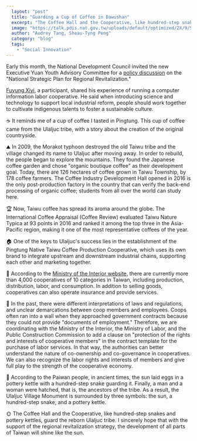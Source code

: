 ```yaml
---
  layout: "post"
  title: "Guarding a Cup of Coffee in Dawushan"
  excerpt: "The Coffee Hall and the Cooperative, like hundred-step snakes and pottery kettles, guard the reborn Ulaljuc tribe."
  image: "https://talk.pdis.nat.gov.tw/uploads/default/optimized/2X/9/99b5176d6b7441531c1fb302aacc48f10481b2ca_2_1380x802.jpg"
  author: "Audrey Tang, Sheau-Tyng Peng"
  category: "blog"
  tags: 
    - "Social Innovation"
---
```

Early this month, the National Development Council invited the new Executive Yuan Youth Advisory Committee for a [policy discussion](https://sayit.pdis.nat.gov.tw/2019-01-11-%E5%9C%B0%E6%96%B9%E5%89%B5%E7%94%9F%E6%94%BF%E7%AD%96%E5%BA%A7%E8%AB%87%E6%9C%83) on the "National Strategic Plan for Regional Revitalization."

[Fuyung Xiyi](https://advisory.yda.gov.tw/02/userpost/27), a participant, shared his experience of running a computer information labor cooperative. He said when introducing science and technology to support local industrial reform, people should work together to cultivate indigenous talents to foster a sustainable culture.

☕ It reminds me of a cup of coffee I tasted in Pingtung. This cup of coffee came from the Ulaljuc tribe, with a story about the creation of the original countryside. 

⛰ In 2009, the Morakot typhoon destroyed the old Taiwu tribe and the village changed its name to Ulaljuc after moving away. In order to rebuild, the people began to explore the mountains. They found the Japanese coffee garden and chose "organic boutique coffee" as their development goal. Today, there are 126 hectares of coffee grown in Taiwu Township, by 178 coffee farmers. The Coffee Industry Development Hall opened in 2016 is the only post-production factory in the country that can verify the back-end processing of organic coffee; students from all over the world can study here.

🏆 Now, Taiwu coffee has spread its aroma around the globe. The International Coffee Appraisal (Coffee Review) evaluated Taiwu Nature Typica at 93 points in 2016 and ranked it among the top three in the Asia-Pacific region, making it one of the most representative coffees of the year.

🏠 One of the keys to Ulaljuc's success lies in the establishment of the Pingtung Native Taiwu Coffee Production Cooperative, which uses its own brand to integrate upstream and downstream industrial chains, supporting each other and marketing together.

🔗 According to the [Ministry of the Interior website](https://coop.moi.gov.tw/), there are currently more than 4,000 cooperatives of 10 categories in Taiwan, including production, distribution, labor, and consumption. In addition to selling goods, cooperatives can also operate insurance and provide services.

📜 In the past, there were different interpretations of laws and regulations, and unclear demarcations between coop members and employees. Coops often ran into a wall when they approached government contracts because they could not provide "documents of employment." Therefore, we are coordinating with the Ministry of the Interior, the Ministry of Labor, and the Public Construction Commission to add a clause on "protection of the rights and interests of cooperative members" in the contract template for the purchase of labor services. In that way, the authorities can better understand the nature of co-ownership and co-governance in cooperatives. We can also recognize the labor rights and interests of members and give full play to the strength of the cooperative economy.

🍯 According to the Paiwan people, in ancient times, the sun laid eggs in a pottery kettle with a hundred-step snake guarding it. Finally, a man and a woman were hatched, that is, the ancestors of the tribe. As a result, the Ulaljuc Village Monument is surrounded by three symbols: the sun, a hundred-step snake, and a pottery kettle.

🌞 The Coffee Hall and the Cooperative, like hundred-step snakes and pottery kettles, guard the reborn Ulaljuc tribe. I sincerely hope that with the support of the regional revitalization strategy, the development of all parts of Taiwan will shine like the sun.
